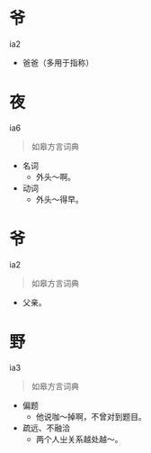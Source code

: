 # 爷
ia2
- 爸爸（多用于指称）

# 夜
ia6
> 如皋方言词典
- 名词
  - 外头～啊。
- 动词
  - 外头～得早。

# 爷
ia2
> 如皋方言词典
- 父亲。

# 野
ia3
> 如皋方言词典
- 偏题
  - 他说咖～掉啊，不曾对到题目。
- 疏远、不融洽
  - 两个人㞢关系越处越～。
